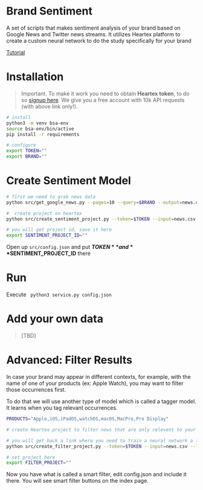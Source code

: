 # Brand Sentiment

A set of scripts that makes sentiment analysis of your brand
based on Google News and Twitter news streams. It utilizes Heartex
platform to create a custom neural network to do the study
specifically for your brand

[Tutorial](https://heartex.net/use-case/sentiment)

# Installation 

> Important. To make it work you need to obtain **Heartex token**, to do so [signup here](https://go.heartex.net/business/signup/?ref=github). We give you a free account with 10k API requests (with above
link only!).

```sh
# install
python3 -m venv bsa-env
source bsa-env/bin/active
pip install -r requirements
```

```sh
# configure
export TOKEN=""
export BRAND=""
```

# Create Sentiment Model

```sh
# first we need to grab news data
python src/get_google_news.py --pages=10 --query=$BRAND --output=news.csv
```

```sh
#  create project on heartex
python src/create_sentiment_project.py --token=$TOKEN --input=news.csv

# you will get project id, save it here
export SENTIMENT_PROJECT_ID=""
```

Open up `src/config.json` and put **$TOKEN** and **$SENTIMENT_PROJECT_ID** there

# Run

Execute ``` python3 service.py config.json```

# Add your own data

> [TBD]

# Advanced: Filter Results

In case your brand may appear in different contexts, for example, with
the name of one of your products (ex: Apple Watch), you may want to
filter those occurrences first. 

To do that we will use another type of model which is called a tagger
model. It learns when you tag relevant occurrences.

```sh
PRODUCTS="Apple,iOS,iPadOS,watchOS,macOS,MacPro,Pro Display"
```

```sh
# create Heartex project to filter news that are only relevent to your brand name

# you will get back a link where you need to train a neural network a little bit to make it understand what is relevent to you
python src/create_filter_project.py --token=$TOKEN --input=news.csv --labels=$PRODUCTS

# set project here
export FILTER_PROJECT=""
```

Now you have what is called a smart filter, edit config.json and include it there. You will see smart filter buttons on the index page.
